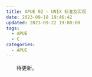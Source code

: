 ```yaml
---
title: APUE 02 - UNIX 标准及实现
date: 2023-09-18 19:46:42
updated: 2023-09-22 19:00:00
tags:
  - APUE
  - C
categories:
  - APUE
---
```


&emsp;&emsp;待更新。

<!-- more -->
